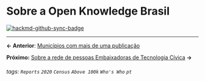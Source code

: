 # Sobre a Open Knowledge Brasil

[![hackmd-github-sync-badge](https://hackmd.io/VnUzB7Z9Tey0ryQcz10e1g/badge)](https://hackmd.io/VnUzB7Z9Tey0ryQcz10e1g)


---

**← Anterior**: <a href="https://hackmd.io/@querido-diario/report-census-qd-2020-multiple-pt" target="_self">Municípios com mais de uma publicação</a>

**Próximo:** <a href="https://hackmd.io/@querido-diario/report-census-qd-2020-ambassadors-pt" target="_self">Sobre a rede de pessoas Embaixadoras de Tecnologia Cívica</a> **→**

###### tags: `Reports` `2020` `Census` `Above 100k` `Who's Who` `pt`